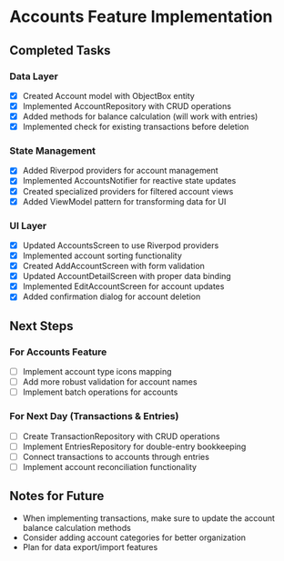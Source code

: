 # Accounts Feature Implementation

## Completed Tasks

### Data Layer
- [x] Created Account model with ObjectBox entity
- [x] Implemented AccountRepository with CRUD operations
- [x] Added methods for balance calculation (will work with entries)
- [x] Implemented check for existing transactions before deletion

### State Management
- [x] Added Riverpod providers for account management
- [x] Implemented AccountsNotifier for reactive state updates
- [x] Created specialized providers for filtered account views
- [x] Added ViewModel pattern for transforming data for UI

### UI Layer
- [x] Updated AccountsScreen to use Riverpod providers
- [x] Implemented account sorting functionality
- [x] Created AddAccountScreen with form validation
- [x] Updated AccountDetailScreen with proper data binding
- [x] Implemented EditAccountScreen for account updates
- [x] Added confirmation dialog for account deletion

## Next Steps

### For Accounts Feature
- [ ] Implement account type icons mapping
- [ ] Add more robust validation for account names
- [ ] Implement batch operations for accounts

### For Next Day (Transactions & Entries)
- [ ] Create TransactionRepository with CRUD operations
- [ ] Implement EntriesRepository for double-entry bookkeeping
- [ ] Connect transactions to accounts through entries
- [ ] Implement account reconciliation functionality

## Notes for Future
- When implementing transactions, make sure to update the account balance calculation methods
- Consider adding account categories for better organization
- Plan for data export/import features
